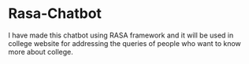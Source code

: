 # Rasa-Chatbot
I have made this chatbot using RASA framework and it will be used in college website for addressing the queries of people who want to know more about college.
